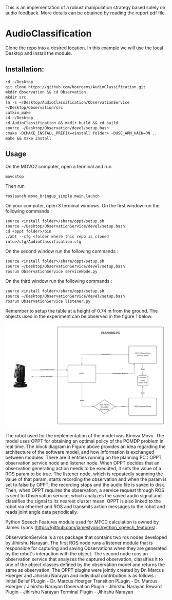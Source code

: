 This is an implementation of a robust manipulation strategy based solely on audio feedback. More details can be obtained by reading the report pdf file.

# AudioClassification


Clone the repo into a desired location. In this example we will use the local Desktop and install the module. 
## Installation:
    cd ~/Desktop
    git clone https://github.com/hoergems/AudioClassification.git
    mkdir Observation && cd Observation
    mkdir src
    ln -s ~/Desktop/AudioClassification/ObservationService ~/Desktop/Observation/src
    catkin_make
    cd ~/Desktop
    cd AudioClassification && mkdir build && cd build
    source ~/Desktop/Observation/devel/setup.bash
    cmake -DCMAKE_INSTALL_PREFIX=<install folder> -DUSE_ARM_HACK=ON ..
    make && make install

## Usage
On the MOVO2 computer, open a terminal and run

    movostop

Then run

    roslaunch movo_bringup_simple main.launch

On your computer, open 3 terminal windows. On the first window run the following commands : 

    source <install folder>/share/oppt/setup.sh
    source ~/Desktop/ObservationService/devel/setup.bash
    cd <oppt folder>/bin
    ./abt --cfg <folder where this repo is cloned into>/cfg/AudioClassification.cfg

On the second window run the following commands : 

    source <install folder>/share/oppt/setup.sh
    source ~/Desktop/ObservationService/devel/setup.bash
    rosrun ObservationService serviceNode.py


On the third window run the following commands : 

    source <install folder>/share/oppt/setup.sh
    source ~/Desktop/ObservationService/devel/setup.bash
    rosrun ObservationService listener.py

Remember to setup the table at a height of 0.74 m from the ground. The objects used in the experiment can be observed in the figure 1 below. 

![Figure 2](block_diagram.jpeg)

The robot used for the implementation of the model was Kinova Movo. The model uses OPPT for obtaining an optimal policy of the POMDP problem in real time. The block diagram in Figure above provides an idea regarding the architecture of the software model, and how information is exchanged between modules. There are 3 entities running on the planning PC : OPPT, observation service node and listener node. When OPPT decides that an observation generating action needs to be executed, it sets the value of a ROS param to be true. The listener node, which is repeatedly scanning the value of that param, starts recording the observation and when the param is set to false by OPPT, the recording stops and the audio file is saved to disk. Then, when OPPT requires the observation, a service request through ROS is sent to Observation service, which analyzes the saved audio signal and classifies the signal to its nearest cluster mean. OPPT is also linked to the robot via ethernet and ROS and transmits action messages to the robot and reads joint angle data periodically.

Python Speech Features module used for MFCC calculation is owned by James Lyons (https://github.com/jameslyons/python_speech_features).

ObservationService is a ros package that contains two ros nodes developed by Jihirshu Narayan. The first ROS node runs a listener module that is responsible for capturing and saving Observations when they are generated by the robot's interaction with the object. The second node runs an observation service that analyzes the captured observation, classifies it to one of the object classes defined by the observation model and returns the same as observation. The OPPT plugins were jointly created by Dr. Marcus Hoerger and Jihirshu Narayan and individual contribution is as follows : 
Initial Belief PLugin - Dr. Marcus Hoerger
Transition PLugin - Dr. Marcus Hoerger / Jihirshu Narayan
Observation Plugin - Jihirshu Narayan
Reward Plugin - Jihirshu Narayan
Terminal Plugin - Jihirshu Narayan

